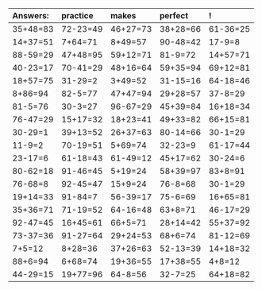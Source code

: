 | Answers: | practice | makes | perfect | ! |
| :--- | :--- | :--- | :--- | :--- |
| 35+48=83 | 72-23=49 | 46+27=73 | 38+28=66 | 61-36=25 | 
| 14+37=51 | 7+64=71 | 8+49=57 | 90-48=42 | 17-9=8 | 
| 88-59=29 | 47+48=95 | 59+12=71 | 81-9=72 | 14+57=71 | 
| 40-23=17 | 70-41=29 | 48+16=64 | 59+35=94 | 69+12=81 | 
| 18+57=75 | 31-29=2 | 3+49=52 | 31-15=16 | 64-18=46 | 
| 8+86=94 | 82-5=77 | 47+47=94 | 29+28=57 | 37-8=29 | 
| 81-5=76 | 30-3=27 | 96-67=29 | 45+39=84 | 16+18=34 | 
| 76-47=29 | 15+17=32 | 18+23=41 | 49+33=82 | 66+15=81 | 
| 30-29=1 | 39+13=52 | 26+37=63 | 80-14=66 | 30-1=29 | 
| 11-9=2 | 70-19=51 | 5+69=74 | 32-23=9 | 61-17=44 | 
| 23-17=6 | 61-18=43 | 61-49=12 | 45+17=62 | 30-24=6 | 
| 80-62=18 | 91-46=45 | 5+19=24 | 58+39=97 | 83+8=91 | 
| 76-68=8 | 92-45=47 | 15+9=24 | 76-8=68 | 30-1=29 | 
| 19+14=33 | 91-84=7 | 56-39=17 | 75-6=69 | 16+65=81 | 
| 35+36=71 | 71-19=52 | 64-16=48 | 63+8=71 | 46-17=29 | 
| 92-47=45 | 16+45=61 | 66+5=71 | 28+14=42 | 55+37=92 | 
| 73-37=36 | 91-27=64 | 29+24=53 | 68+6=74 | 81-12=69 | 
| 7+5=12 | 8+28=36 | 37+26=63 | 52-13=39 | 14+18=32 | 
| 88+6=94 | 6+68=74 | 19+36=55 | 17+38=55 | 4+8=12 | 
| 44-29=15 | 19+77=96 | 64-8=56 | 32-7=25 | 64+18=82 | 
